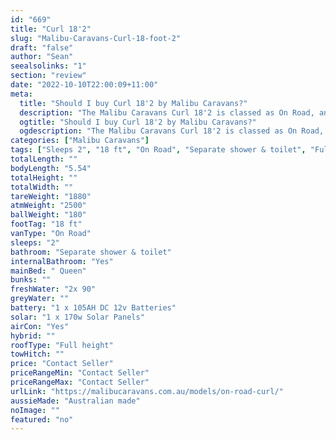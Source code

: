```yaml
---
id: "669"
title: "Curl 18'2"
slug: "Malibu-Caravans-Curl-18-foot-2"
draft: "false"
author: "Sean"
seealsolinks: "1"
section: "review"
date: "2022-10-10T22:00:09+11:00"
meta:
  title: "Should I buy Curl 18'2 by Malibu Caravans?"
  description: "The Malibu Caravans Curl 18'2 is classed as On Road, and sleeps 2 people. It is Australian made and comes in at 18 ft. It generally has Separate shower & toilet."
  ogtitle: "Should I buy Curl 18'2 by Malibu Caravans?"
  ogdescription: "The Malibu Caravans Curl 18'2 is classed as On Road, and sleeps 2 people. It is Australian made and comes in at 18 ft. It generally has Separate shower & toilet."
categories: ["Malibu Caravans"]
tags: ["Sleeps 2", "18 ft", "On Road", "Separate shower & toilet", "Full height", "Price Unknown"]
totalLength: ""
bodyLength: "5.54"
totalHeight: ""
totalWidth: ""
tareWeight: "1880"
atmWeight: "2500"
ballWeight: "180"
footTag: "18 ft"
vanType: "On Road"
sleeps: "2"
bathroom: "Separate shower & toilet"
internalBathroom: "Yes"
mainBed: " Queen"
bunks: ""
freshWater: "2x 90"
greyWater: ""
battery: "1 x 105AH DC 12v Batteries"
solar: "1 x 170w Solar Panels"
airCon: "Yes"
hybrid: ""
roofType: "Full height"
towHitch: ""
price: "Contact Seller"
priceRangeMin: "Contact Seller"
priceRangeMax: "Contact Seller"
urlLink: "https://malibucaravans.com.au/models/on-road-curl/"
aussieMade: "Australian made"
noImage: ""
featured: "no"
---
```

